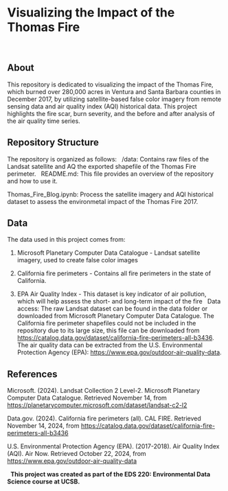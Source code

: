 # Visualizing the Impact of the Thomas Fire
 
## About
This repository is dedicated to visualizing the impact of the Thomas Fire, which burned over 280,000 acres in Ventura and Santa Barbara counties in December 2017, by utilizing satellite-based false color imagery from remote sensing data and air quality index (AQI) historical data. This project highlights the fire scar, burn severity, and the before and after analysis of the air quality time series.

## Repository Structure
The repository is organized as follows:
 
/data: Contains raw files of the Landsat satellite and AQ the exported shapefile of the Thomas Fire perimeter.
 
README.md: This file provides an overview of the repository and how to use it.

Thomas_Fire_Blog.ipynb: Process the satellite imagery and AQI historical dataset to assess the environmetal impact of the Thomas Fire 2017.

## Data
The data used in this project comes from: 

1. Microsoft Planetary Computer Data Catalogue - Landsat satellite imagery, used to create false color images
   
2. California fire perimeters - Contains all fire perimeters in the state of California.
   
4. EPA Air Quality Index - This dataset is key indicator of air pollution, which will help assess the short- and long-term impact of the fire
 
Data access: The raw Landsat dataset can be found in the data folder or downloaded from  Microsoft Planetary Computer Data Catalogue. The California fire perimeter shapefiles could not be included in the repository due to its large size, this file can be downloaded from https://catalog.data.gov/dataset/california-fire-perimeters-all-b3436. The air quality data can be extracted from the  U.S. Environmental Protection Agency (EPA): https://www.epa.gov/outdoor-air-quality-data.

## References
Microsoft. (2024). Landsat Collection 2 Level-2. Microsoft Planetary Computer Data Catalogue. Retrieved November 14, from https://planetarycomputer.microsoft.com/dataset/landsat-c2-l2

Data.gov. (2024). California fire perimeters (all). CAL FIRE. Retrieved November 14, 2024, from https://catalog.data.gov/dataset/california-fire-perimeters-all-b3436

U.S. Environmental Protection Agency (EPA). (2017-2018). Air Quality Index (AQI). Air Now. Retrieved October 22, 2024, from https://www.epa.gov/outdoor-air-quality-data

 
**This project was created as part of the EDS 220: Environmental Data Science course at UCSB.**
 
